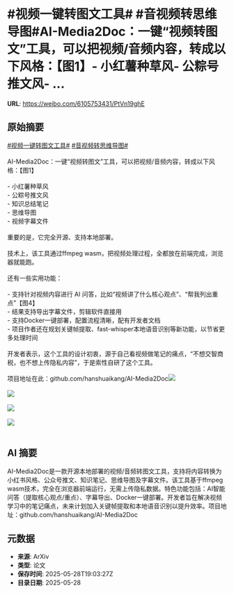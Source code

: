 # #视频一键转图文工具# #音视频转思维导图#AI-Media2Doc：一键“视频转图文”工具，可以把视频/音频内容，转成以下风格：【图1】- 小红薯种草风- 公粽号推文风- ...

**URL**: https://weibo.com/6105753431/PtVn19ghE

## 原始摘要

<a href="https://m.weibo.cn/search?containerid=231522type%3D1%26t%3D10%26q%3D%23%E8%A7%86%E9%A2%91%E4%B8%80%E9%94%AE%E8%BD%AC%E5%9B%BE%E6%96%87%E5%B7%A5%E5%85%B7%23&amp;extparam=%23%E8%A7%86%E9%A2%91%E4%B8%80%E9%94%AE%E8%BD%AC%E5%9B%BE%E6%96%87%E5%B7%A5%E5%85%B7%23" data-hide=""><span class="surl-text">#视频一键转图文工具#</span></a> <a href="https://m.weibo.cn/search?containerid=231522type%3D1%26t%3D10%26q%3D%23%E9%9F%B3%E8%A7%86%E9%A2%91%E8%BD%AC%E6%80%9D%E7%BB%B4%E5%AF%BC%E5%9B%BE%23&amp;extparam=%23%E9%9F%B3%E8%A7%86%E9%A2%91%E8%BD%AC%E6%80%9D%E7%BB%B4%E5%AF%BC%E5%9B%BE%23" data-hide=""><span class="surl-text">#音视频转思维导图#</span></a><br><br>AI-Media2Doc：一键“视频转图文”工具，可以把视频/音频内容，转成以下风格：【图1】<br><br>- 小红薯种草风<br>- 公粽号推文风<br>- 知识总结笔记<br>- 思维导图<br>- 视频字幕文件<br><br>重要的是，它完全开源、支持本地部署。<br><br>技术上，该工具通过ffmpeg wasm，把视频处理过程，全都放在前端完成，浏览器就能跑。<br><br>还有一些实用功能：<br><br>- 支持针对视频内容进行 AI 问答，比如“视频讲了什么核心观点”、“帮我列出重点”【图4】<br>- 结果支持导出字幕文件，剪辑软件直接用<br>- 支持Docker一键部署，配置流程清晰，配有开发者文档<br>- 项目作者还在规划关键帧提取、fast-whisper本地语音识别等新功能，以节省更多处理时间<br><br>开发者表示，这个工具的设计初衷，源于自己看视频做笔记的痛点，“不想交智商税，也不想上传隐私内容”，于是索性自研了这个工具。<br><br>项目地址在此：github.com/hanshuaikang/AI-Media2Doc<img style="" src="https://tvax1.sinaimg.cn/large/006Fd7o3gy1i1vb24a4lpj31hb0rhgse.jpg" referrerpolicy="no-referrer"><br><br><img style="" src="https://tvax3.sinaimg.cn/large/006Fd7o3gy1i1vb28545kj30zk0icn0q.jpg" referrerpolicy="no-referrer"><br><br><img style="" src="https://tvax3.sinaimg.cn/large/006Fd7o3gy1i1vb2anxd0j31hb0ri160.jpg" referrerpolicy="no-referrer"><br><br><img style="" src="https://tvax1.sinaimg.cn/large/006Fd7o3gy1i1vb2btsepj31hb0rik78.jpg" referrerpolicy="no-referrer"><br><br>

## AI 摘要

AI-Media2Doc是一款开源本地部署的视频/音频转图文工具，支持将内容转换为小红书风格、公众号推文、知识笔记、思维导图及字幕文件。该工具基于ffmpeg wasm技术，完全在浏览器前端运行，无需上传隐私数据。特色功能包括：AI智能问答（提取核心观点/重点）、字幕导出、Docker一键部署。开发者旨在解决视频学习中的笔记痛点，未来计划加入关键帧提取和本地语音识别以提升效率。项目地址：github.com/hanshuaikang/AI-Media2Doc

## 元数据

- **来源**: ArXiv
- **类型**: 论文
- **保存时间**: 2025-05-28T19:03:27Z
- **目录日期**: 2025-05-28
